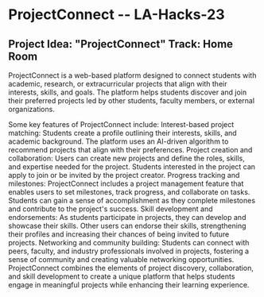 # ProjectConnect -- LA-Hacks-23
## Project Idea: "ProjectConnect" Track: Home Room

ProjectConnect is a web-based platform designed to connect students with academic, research, or extracurricular projects that align with their interests, skills, and goals. The platform helps students discover and join their preferred projects led by other students, faculty members, or external organizations. 

Some key features of ProjectConnect include:
Interest-based project matching: Students create a profile outlining their interests, skills, and academic background. The platform uses an AI-driven algorithm to recommend projects that align with their preferences.
Project creation and collaboration: Users can create new projects and define the roles, skills, and expertise needed for the project. Students interested in the project can apply to join or be invited by the project creator.
Progress tracking and milestones: ProjectConnect includes a project management feature that enables users to set milestones, track progress, and collaborate on tasks. Students can gain a sense of accomplishment as they complete milestones and contribute to the project's success.
Skill development and endorsements: As students participate in projects, they can develop and showcase their skills. Other users can endorse their skills, strengthening their profiles and increasing their chances of being invited to future projects.
Networking and community building: Students can connect with peers, faculty, and industry professionals involved in projects, fostering a sense of community and creating valuable networking opportunities.
ProjectConnect combines the elements of project discovery, collaboration, and skill development to create a unique platform that helps students engage in meaningful projects while enhancing their learning experience.





